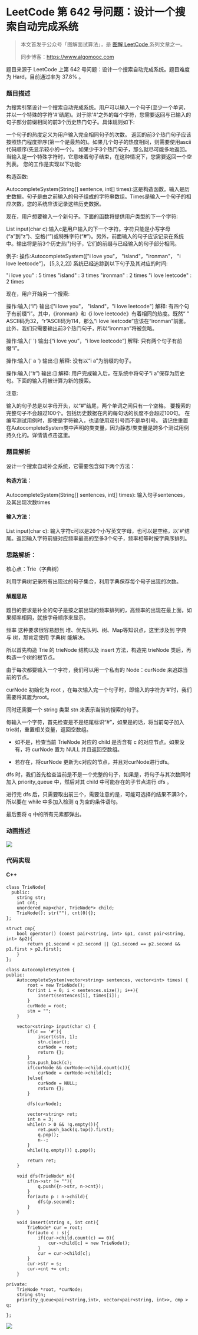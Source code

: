 # LeetCode 第 642 号问题：设计一个搜索自动完成系统

> 本文首发于公众号「图解面试算法」，是 [图解 LeetCode ](<https://github.com/MisterBooo/LeetCodeAnimation>) 系列文章之一。
>
> 同步博客：https://www.algomooc.com

题目来源于 LeetCode 上第 642 号问题：设计一个搜索自动完成系统。题目难度为 Hard，目前通过率为 37.8% 。

### 题目描述

为搜索引擎设计一个搜索自动完成系统。用户可以输入一个句子(至少一个单词，并以一个特殊的字符'#'结尾)。对于除'#'之外的每个字符，您需要返回与已输入的句子部分前缀相同的前3个历史热门句子。具体规则如下:

一个句子的热度定义为用户输入完全相同句子的次数。
返回的前3个热门句子应该按照热门程度排序(第一个是最热的)。如果几个句子的热度相同，则需要使用ascii代码顺序(先显示较小的一个)。
如果少于3个热门句子，那么就尽可能多地返回。
当输入是一个特殊字符时，它意味着句子结束，在这种情况下，您需要返回一个空列表。
您的工作是实现以下功能:

构造函数:

AutocompleteSystem(String[] sentence, int[] times):这是构造函数。输入是历史数据。句子是由之前输入的句子组成的字符串数组。Times是输入一个句子的相应次数。您的系统应该记录这些历史数据。

现在，用户想要输入一个新句子。下面的函数将提供用户类型的下一个字符:

List<String> input(char c):输入c是用户输入的下一个字符。字符只能是小写字母(“a”到“z”)、空格(“”)或特殊字符(“#”)。另外，前面输入的句子应该记录在系统中。输出将是前3个历史热门句子，它们的前缀与已经输入的句子部分相同。

例子:
操作:AutocompleteSystem(["i love you"， "island"，"ironman"， "i love leetcode"]， [5,3,2,2])
系统已经追踪到以下句子及其对应的时间:

"i love you" : 5 times 
"island" : 3 times 
"ironman" : 2 times 
"i love leetcode" : 2 times 

现在，用户开始另一个搜索:

操作:输入(“i”)
输出:["i love you"， "island"，"i love leetcode"]
解释:
有四个句子有前缀“i”。其中，《ironman》和《i love leetcode》有着相同的热度。既然“ ” ASCII码为32，“r”ASCII码为114，那么“i love leetcode”应该在“ironman”前面。此外，我们只需要输出前3个热门句子，所以“ironman”将被忽略。

操作:输入(' ')
输出:[“i love you”，“i love leetcode”]
解释:
只有两个句子有前缀“i”。

操作:输入(' a ')
输出:[]
解释:
没有以“i a”为前缀的句子。

操作:输入(“#”)
输出:[]
解释:
用户完成输入后，在系统中将句子“i a”保存为历史句。下面的输入将被计算为新的搜索。

注意:

输入的句子总是以字母开头，以“#”结尾，两个单词之间只有一个空格。
要搜索的完整句子不会超过100个。包括历史数据在内的每句话的长度不会超过100句。
在编写测试用例时，即使是字符输入，也请使用双引号而不是单引号。
请记住重置在AutocompleteSystem类中声明的类变量，因为静态/类变量是跨多个测试用例持久化的。详情请点击这里。

### 题目解析

设计一个搜索自动补全系统，它需要包含如下两个方法：

#### 构造方法：

AutocompleteSystem(String[] sentences, int[] times): 输入句子sentences，及其出现次数times

#### 输入方法：

List<String> input(char c): 输入字符c可以是26个小写英文字母，也可以是空格，以'#'结尾。返回输入字符前缀对应频率最高的至多3个句子，频率相等时按字典序排列。

### 思路解析：

核心点：Trie（字典树）

利用字典树记录所有出现过的句子集合，利用字典保存每个句子出现的次数。

#### 解题思路

题目的要求是补全的句子是按之前出现的频率排列的，高频率的出现在最上面，如果频率相同，就按字母顺序来显示。

频率 这种要求很容易想到 堆、优先队列、树、Map等知识点，这里涉及到 字典 与 树，那肯定使用 字典树 能解决。

所以首先构造 Trie 的 trieNode 结构以及 insert 方法，构造完 trieNode 类后，再构造一个树的根节点。

由于每次都要输入一个字符，我们可以用一个私有的 Node：curNode 来追踪当前的节点。

curNode 初始化为 root ，在每次输入完一个句子时，即输入的字符为‘#’时，我们需要将其置为root。

同时还需要一个 string 类型 stn 来表示当前的搜索的句子。

每输入一个字符，首先检查是不是结尾标识“#”，如果是的话，将当前句子加入trie树，重置相关变量，返回空数组。

* 如不是，检查当前 TrieNode 对应的 child 是否含有 c 的对应节点。如果没有，将 curNode 置为 NULL 并且返回空数组。

* 若存在，将curNode 更新为c对应的节点，并且对curNode进行dfs。

dfs 时，我们首先检查当前是不是一个完整的句子，如果是，将句子与其次数同时加入 priority_queue 中，然后对其 child 中可能存在的子节点进行 dfs 。

进行完 dfs 后，只需要取出前三个，需要注意的是，可能可选择的结果不满3个，所以要在 while 中多加入检测 q 为空的条件语句。

最后要将 q 中的所有元素都弹出。

### 动画描述

![](../Animation/Animation.gif)

### 代码实现

#### C++
```
class TrieNode{
  public:
    string str;
    int cnt;
    unordered_map<char, TrieNode*> child;
    TrieNode(): str(""), cnt(0){};
};

struct cmp{
    bool operator() (const pair<string, int> &p1, const pair<string, int> &p2){
        return p1.second < p2.second || (p1.second == p2.second && p1.first > p2.first);
    }
};

class AutocompleteSystem {
public:
    AutocompleteSystem(vector<string> sentences, vector<int> times) {
        root = new TrieNode();
        for(int i = 0; i < sentences.size(); i++){
            insert(sentences[i], times[i]);
        }
        curNode = root;
        stn = "";
    }
    
    vector<string> input(char c) {
        if(c == '#'){
            insert(stn, 1);
            stn.clear();
            curNode = root;
            return {};
        }
        stn.push_back(c);
        if(curNode && curNode->child.count(c)){
            curNode = curNode->child[c];
        }else{
            curNode = NULL;
            return {};
        }
        
        dfs(curNode);
        
        vector<string> ret;
        int n = 3;
        while(n > 0 && !q.empty()){
            ret.push_back(q.top().first);
            q.pop();
            n--;
        }
        while(!q.empty()) q.pop();
        
        return ret;
    }
    
    void dfs(TrieNode* n){
        if(n->str != ""){
            q.push({n->str, n->cnt});
        }
        for(auto p : n->child){
            dfs(p.second);
        }
    }
    
    void insert(string s, int cnt){
        TrieNode* cur = root;
        for(auto c : s){
            if(cur->child.count(c) == 0){
                cur->child[c] = new TrieNode();
            }
            cur = cur->child[c];
        }
        cur->str = s;
        cur->cnt += cnt;
    }
    
private:
    TrieNode *root, *curNode;
    string stn;
    priority_queue<pair<string,int>, vector<pair<string, int>>, cmp > q;
    
};

```

![](../../Pictures/qrcode.jpg)
